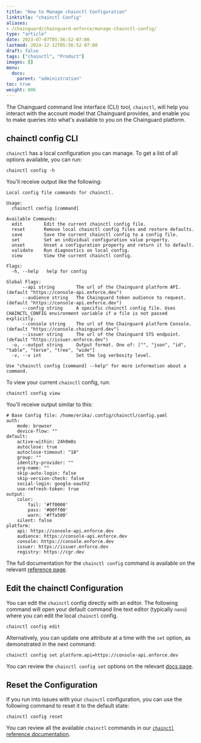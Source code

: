 ```yaml
---
title: "How to Manage chainctl Configuration"
linktitle: "chainctl Config"
aliases:
- /chainguard/chainguard-enforce/manage-chainctl-config/
type: "article"
date: 2023-07-07T05:56:52-07:00
lastmod: 2024-12-12T05:56:52-07:00
draft: false
tags: ["chainctl", "Product"]
images: []
menu:
  docs:
    parent: "administration"
toc: true
weight: 006
---
```


The Chainguard command line interface (CLI) tool, `chainctl`, will help you interact with the account model that Chainguard provides, and enable you to make queries into what's available to you on the Chainguard platform.

## chainctl config CLI

`chainctl` has a local configuration you can manage. To get a list of all options available, you can run:

```shell
chainctl config -h
```

You'll receive output like the following:

```
Local config file commands for chainctl.

Usage:
  chainctl config [command]

Available Commands:
  edit        Edit the current chainctl config file.
  reset       Remove local chainctl config files and restore defaults.
  save        Save the current chainctl config to a config file.
  set         Set an individual configuration value property.
  unset       Unset a configuration property and return it to default.
  validate    Run diagnostics on local config.
  view        View the current chainctl config.

Flags:
  -h, --help   help for config

Global Flags:
      --api string        The url of the Chainguard platform API. (default "https://console-api.enforce.dev")
      --audience string   The Chainguard token audience to request. (default "https://console-api.enforce.dev")
      --config string     A specific chainctl config file. Uses CHAINCTL_CONFIG environment variable if a file is not passed explicitly.
      --console string    The url of the Chainguard platform Console. (default "https://console.chainguard.dev")
      --issuer string     The url of the Chainguard STS endpoint. (default "https://issuer.enforce.dev")
  -o, --output string     Output format. One of: ["", "json", "id", "table", "terse", "tree", "wide"]
  -v, --v int             Set the log verbosity level.

Use "chainctl config [command] --help" for more information about a command.
```

To view your current `chainctl` config, run:

```shell
chainctl config view
```

You'll receive output similar to this:

```shell
# Base Config file: /home/erika/.config/chainctl/config.yaml
auth:
    mode: browser
    device-flow: ""
default:
    active-within: 24h0m0s
    autoclose: true
    autoclose-timeout: "10"
    group: ""
    identity-provider: ""
    org-name: ""
    skip-auto-login: false
    skip-version-check: false
    social-login: google-oauth2
    use-refresh-token: true
output:
    color:
        fail: '#ff0000'
        pass: '#00ff00'
        warn: '#ffa500'
    silent: false
platform:
    api: https://console-api.enforce.dev
    audience: https://console-api.enforce.dev
    console: https://console.enforce.dev
    issuer: https://issuer.enforce.dev
    registry: https://cgr.dev
```

The full documentation for the `chainctl config` command is available on the relevant [reference page](/chainguard/chainctl/chainctl-docs/chainctl_config/).

## Edit the chainctl Configuration

You can edit the `chainctl` config directly with an editor. The following command will open your default command line text editor (typically `nano`) where you can edit the local `chainctl` config.

```shell
chainctl config edit
```

Alternatively, you can update one attribute at a time with the `set` option, as demonstrated in the next command:

```shell
chainctl config set platform.api=https://console-api.enforce.dev
```

You can review the `chainctl config set` options on the relevant [docs page](/chainguard/chainctl/chainctl-docs/chainctl_config_set/).

## Reset the Configuration

If you run into issues with your `chainctl` configuration, you can use the following command to reset it to the default state:

```shell
chainctl config reset
```

You can review all the available `chainctl` commands in our [`chainctl` reference documentation](/chainguard/chainctl/chainctl-docs/chainctl/).
